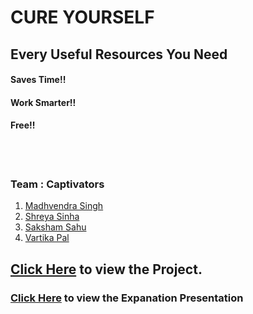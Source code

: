 # CURE YOURSELF
## Every Useful Resources You Need




#### Saves Time!!


#### Work Smarter!!


#### Free!!

<br>
<br>


### Team : <strong>Captivators</strong>

1. [Madhvendra Singh](https://github.com/rajsingh018)<br>
2. [Shreya Sinha](https://github.com/)<br>
3. [Saksham Sahu](https://github.com/)<br>
4. [Vartika Pal](https://github.com/)<br>

## [Click Here](https://rajsingh018.github.io/CURE-YOURSELF/) to view the Project.

### [Click Here](https://) to view the Expanation Presentation
